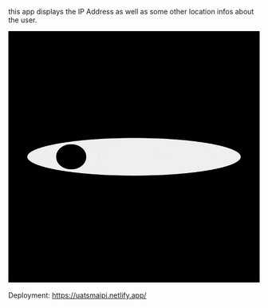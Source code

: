 this app displays the IP Address as well as some other location infos about the user.


![Eyes](./src/assets/Grid_Eyes.gif)

Deployment:
https://uatsmaipi.netlify.app/